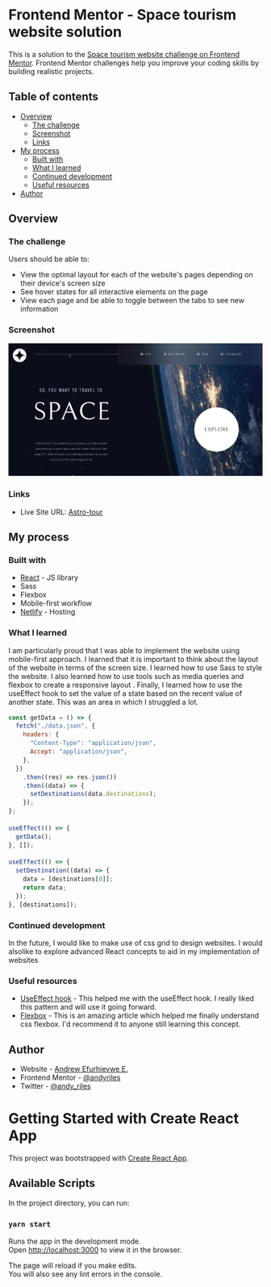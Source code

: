 # Frontend Mentor - Space tourism website solution

This is a solution to the [Space tourism website challenge on Frontend Mentor](https://www.frontendmentor.io/challenges/space-tourism-multipage-website-gRWj1URZ3). Frontend Mentor challenges help you improve your coding skills by building realistic projects.

## Table of contents

- [Overview](#overview)
  - [The challenge](#the-challenge)
  - [Screenshot](#screenshot)
  - [Links](#links)
- [My process](#my-process)
  - [Built with](#built-with)
  - [What I learned](#what-i-learned)
  - [Continued development](#continued-development)
  - [Useful resources](#useful-resources)
- [Author](#author)

## Overview

### The challenge

Users should be able to:

- View the optimal layout for each of the website's pages depending on their device's screen size
- See hover states for all interactive elements on the page
- View each page and be able to toggle between the tabs to see new information

### Screenshot

![](./screenshot.jpg)

### Links

- Live Site URL: [Astro-tour](https://astro-tour.netlify.app/)

## My process

### Built with

- [React](https://reactjs.org/) - JS library
- Sass
- Flexbox
- Mobile-first workflow
- [Netlify](https://www.netlify.com/) - Hosting

### What I learned

I am particularly proud that I was able to implement the website using mobile-first approach. I learned that it is important to think about the layout of the website in terms of the screen size. I learned how to use Sass to style the website.
I also learned how to use tools such as media queries and flexbox to create a responsive layout .
Finally, I learned how to use the useEffect hook to set the value of a state based on the recent value of another state. This was an area in which I struggled a lot.

```js
const getData = () => {
  fetch("./data.json", {
    headers: {
      "Content-Type": "application/json",
      Accept: "application/json",
    },
  })
    .then((res) => res.json())
    .then((data) => {
      setDestinations(data.destinations);
    });
};

useEffect(() => {
  getData();
}, []);

useEffect(() => {
  setDestination((data) => {
    data = [destinations[0]];
    return data;
  });
}, [destinations]);
```

### Continued development

In the future, I would like to make use of css grid to design websites. I would alsolike to explore advanced React concepts to aid in my implementation of websites

### Useful resources

- [UseEffect hook](https://reactjs.org/docs/hooks-effect.html) - This helped me with the useEffect hook. I really liked this pattern and will use it going forward.
- [Flexbox](https://css-tricks.com/snippets/css/a-guide-to-flexbox/) - This is an amazing article which helped me finally understand css flexbox. I'd recommend it to anyone still learning this concept.

## Author

- Website - [Andrew Efurhievwe E.](https://andys-portfolio.netlify.app)
- Frontend Mentor - [@andyriles](https://www.frontendmentor.io/profile/andyriles)
- Twitter - [@andy_riles](https://www.twitter.com/andy_riles)

# Getting Started with Create React App

This project was bootstrapped with [Create React App](https://github.com/facebook/create-react-app).

## Available Scripts

In the project directory, you can run:

### `yarn start`

Runs the app in the development mode.\
Open [http://localhost:3000](http://localhost:3000) to view it in the browser.

The page will reload if you make edits.\
You will also see any lint errors in the console.
